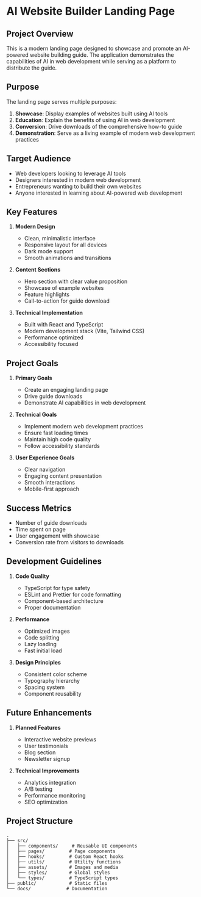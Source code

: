 # AI Website Builder Landing Page

## Project Overview

This is a modern landing page designed to showcase and promote an AI-powered website building guide. The application demonstrates the capabilities of AI in web development while serving as a platform to distribute the guide.

## Purpose

The landing page serves multiple purposes:

1. **Showcase**: Display examples of websites built using AI tools
2. **Education**: Explain the benefits of using AI in web development
3. **Conversion**: Drive downloads of the comprehensive how-to guide
4. **Demonstration**: Serve as a living example of modern web development practices

## Target Audience

- Web developers looking to leverage AI tools
- Designers interested in modern web development
- Entrepreneurs wanting to build their own websites
- Anyone interested in learning about AI-powered web development

## Key Features

1. **Modern Design**

   - Clean, minimalistic interface
   - Responsive layout for all devices
   - Dark mode support
   - Smooth animations and transitions

2. **Content Sections**

   - Hero section with clear value proposition
   - Showcase of example websites
   - Feature highlights
   - Call-to-action for guide download

3. **Technical Implementation**
   - Built with React and TypeScript
   - Modern development stack (Vite, Tailwind CSS)
   - Performance optimized
   - Accessibility focused

## Project Goals

1. **Primary Goals**

   - Create an engaging landing page
   - Drive guide downloads
   - Demonstrate AI capabilities in web development

2. **Technical Goals**

   - Implement modern web development practices
   - Ensure fast loading times
   - Maintain high code quality
   - Follow accessibility standards

3. **User Experience Goals**
   - Clear navigation
   - Engaging content presentation
   - Smooth interactions
   - Mobile-first approach

## Success Metrics

- Number of guide downloads
- Time spent on page
- User engagement with showcase
- Conversion rate from visitors to downloads

## Development Guidelines

1. **Code Quality**

   - TypeScript for type safety
   - ESLint and Prettier for code formatting
   - Component-based architecture
   - Proper documentation

2. **Performance**

   - Optimized images
   - Code splitting
   - Lazy loading
   - Fast initial load

3. **Design Principles**
   - Consistent color scheme
   - Typography hierarchy
   - Spacing system
   - Component reusability

## Future Enhancements

1. **Planned Features**

   - Interactive website previews
   - User testimonials
   - Blog section
   - Newsletter signup

2. **Technical Improvements**
   - Analytics integration
   - A/B testing
   - Performance monitoring
   - SEO optimization

## Project Structure

```
.
├── src/
│   ├── components/     # Reusable UI components
│   ├── pages/         # Page components
│   ├── hooks/         # Custom React hooks
│   ├── utils/         # Utility functions
│   ├── assets/        # Images and media
│   ├── styles/        # Global styles
│   └── types/         # TypeScript types
├── public/            # Static files
└── docs/             # Documentation
```
